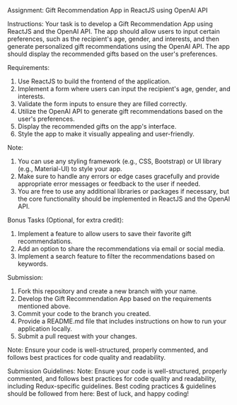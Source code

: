 Assignment: Gift Recommendation App in ReactJS using OpenAI API

Instructions:
Your task is to develop a Gift Recommendation App using ReactJS and the OpenAI API. The app should allow users to input certain preferences, such as the recipient's age, gender, and interests, and then generate personalized gift recommendations using the OpenAI API. The app should display the recommended gifts based on the user's preferences.

Requirements:
1. Use ReactJS to build the frontend of the application.
2. Implement a form where users can input the recipient's age, gender, and interests.
3. Validate the form inputs to ensure they are filled correctly.
4. Utilize the OpenAI API to generate gift recommendations based on the user's preferences.
5. Display the recommended gifts on the app's interface.
6. Style the app to make it visually appealing and user-friendly.

Note:
1. You can use any styling framework (e.g., CSS, Bootstrap) or UI library (e.g., Material-UI) to style your app.
2. Make sure to handle any errors or edge cases gracefully and provide appropriate error messages or feedback to the user if needed.
3. You are free to use any additional libraries or packages if necessary, but the core functionality should be implemented in ReactJS and the OpenAI API.

Bonus Tasks (Optional, for extra credit):
1. Implement a feature to allow users to save their favorite gift recommendations.
2. Add an option to share the recommendations via email or social media.
3. Implement a search feature to filter the recommendations based on keywords.

Submission:
1. Fork this repository and create a new branch with your name.
2. Develop the Gift Recommendation App based on the requirements mentioned above.
3. Commit your code to the branch you created.
4. Provide a README.md file that includes instructions on how to run your application locally.
5. Submit a pull request with your changes.

Note: Ensure your code is well-structured, properly commented, and follows best practices for code quality and readability.

Submission Guidelines: 
Note: Ensure your code is well-structured, properly commented, and follows best practices for code quality and readability, including Redux-specific guidelines.
Best coding practices & guidelines should be followed from here: 
Best of luck, and happy coding!